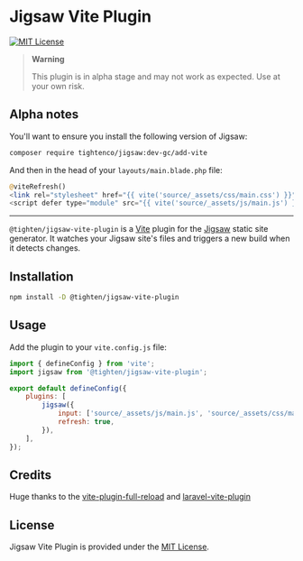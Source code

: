 # Jigsaw Vite Plugin

[![MIT License](https://img.shields.io/github/license/tighten/jigsaw-vite-plugin)](https://github.com/tightenco/jigsaw-vite-plugin/blob/main/LICENSE)

> **Warning**
>
> This plugin is in alpha stage and may not work as expected. Use at your own risk.

## Alpha notes

You'll want to ensure you install the following version of Jigsaw:

```sh
composer require tightenco/jigsaw:dev-gc/add-vite
```

And then in the head of your `layouts/main.blade.php` file:

```php
@viteRefresh()
<link rel="stylesheet" href="{{ vite('source/_assets/css/main.css') }}">
<script defer type="module" src="{{ vite('source/_assets/js/main.js') }}"></script>
```

---

`@tighten/jigsaw-vite-plugin` is a [Vite](https://vite.dev/) plugin for the [Jigsaw](https://github.com/tighten/jigsaw) static site generator. It watches your Jigsaw site's files and triggers a new build when it detects changes.

## Installation

```sh
npm install -D @tighten/jigsaw-vite-plugin
```

## Usage

Add the plugin to your `vite.config.js` file:

```js
import { defineConfig } from 'vite';
import jigsaw from '@tighten/jigsaw-vite-plugin';

export default defineConfig({
    plugins: [
        jigsaw({
            input: ['source/_assets/js/main.js', 'source/_assets/css/main.css'],
            refresh: true,
        }),
    ],
});
```

## Credits

Huge thanks to the [vite-plugin-full-reload](https://github.com/ElMassimo/vite-plugin-full-reload) and [laravel-vite-plugin](https://github.com/laravel/vite-plugin/)

## License

Jigsaw Vite Plugin is provided under the [MIT License](LICENSE).
